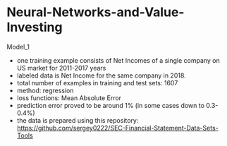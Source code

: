 # Neural-Networks-and-Value-Investing

Model_1
- one training example consists of Net Incomes of a single company on US market for 2011-2017 years
- labeled data is Net Income for the same company in 2018.
- total number of examples in training and test sets: 1607
- method: regression
- loss functions: Mean Absolute Error
- prediction error proved to be around 1% (in some cases down to 0.3-0.4%)
- the data is prepared using this repository: https://github.com/sergey0222/SEC-Financial-Statement-Data-Sets-Tools 
